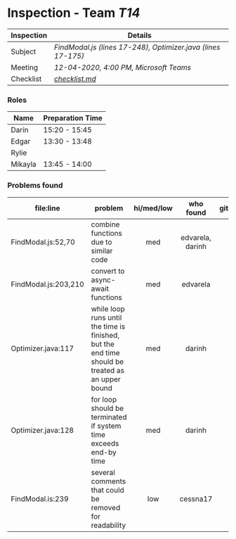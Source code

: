 # Inspection - Team *T14* 
 
| Inspection | Details |
| ----- | ----- |
| Subject | *FindModal.js (lines 17-248), Optimizer.java (lines 17-175)* |
| Meeting | *12-04-2020, 4:00 PM, Microsoft Teams* |
| Checklist | *[checklist.md](https://github.com/csucs314f20/t14/blob/master/reports/checklist.md)* |

### Roles

| Name | Preparation Time |
| ---- | ---- |
| Darin | 15:20 - 15:45 |
| Edgar | 13:30 - 13:48 |
| Rylie |  |
| Mikayla | 13:45 - 14:00 |

### Problems found

| file:line | problem | hi/med/low | who found | github# |
| --- | --- | :---: | :---: | --- |
| FindModal.js:52,70 | combine functions due to similar code | med | edvarela, darinh |  |
| FindModal.js:203,210 | convert to async-await functions | med | edvarela |  |
| Optimizer.java:117 | while loop runs until the time is finished, but the end time should be treated as an upper bound | med | darinh |  |
| Optimizer.java:128 | for loop should be terminated if system time exceeds end-by time | med | darinh |  |
| FindModal.is:239 | several comments that could be removed for readability | low | cessna17 |  |
